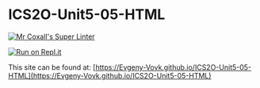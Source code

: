 # ICS2O-Unit5-05-HTML

[![Mr Coxall's Super Linter](https://github.com/Evgeny-Vovk/ICS2O-Unit5-05-HTML/workflows/Mr%20Coxall's%20Super%20Linter/badge.svg)](https://github.com/Evgeny-Vovk/ICS2O-Unit5-05-HTML/actions)

[![Run on Repl.it](https://repl.it/badge/github/Evgeny-Vovk/ICS2O-Unit5-05-HTML)](https://repl.it/github/Evgeny-Vovk/ICS2O-Unit5-05-HTML)

This site can be found at: [https://Evgeny-Vovk.github.io/ICS2O-Unit5-05-HTML](https://Evgeny-Vovk.github.io/ICS2O-Unit5-05-HTML)
